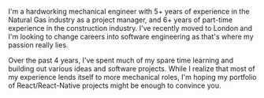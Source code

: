 I'm a hardworking mechanical engineer with 5+ years of experience in the Natural Gas industry as a project manager, and 6+ years of part-time experience in the construction industry. I've recently moved to London and I'm looking to change careers into software engineering as that's where my passion really lies.

Over the past 4 years, I've spent much of my spare time learning and building out various ideas and software projects. While I realize that most of my experience lends itself to more mechanical roles, I'm hoping my portfolio of React/React-Native projects might be enough to convince you.
